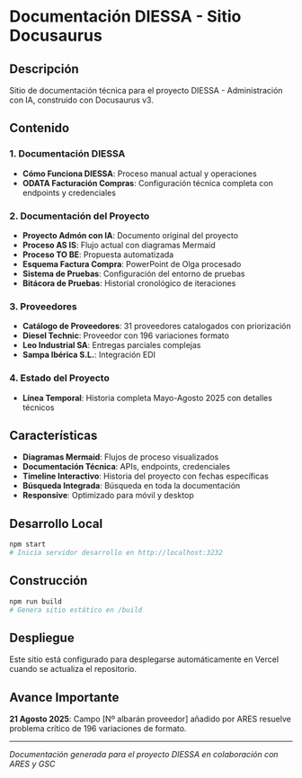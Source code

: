 # Documentación DIESSA - Sitio Docusaurus

## Descripción

Sitio de documentación técnica para el proyecto DIESSA - Administración con IA, construido con Docusaurus v3.

## Contenido

### 1. Documentación DIESSA
- **Cómo Funciona DIESSA**: Proceso manual actual y operaciones
- **ODATA Facturación Compras**: Configuración técnica completa con endpoints y credenciales

### 2. Documentación del Proyecto  
- **Proyecto Admón con IA**: Documento original del proyecto
- **Proceso AS IS**: Flujo actual con diagramas Mermaid
- **Proceso TO BE**: Propuesta automatizada
- **Esquema Factura Compra**: PowerPoint de Olga procesado
- **Sistema de Pruebas**: Configuración del entorno de pruebas
- **Bitácora de Pruebas**: Historial cronológico de iteraciones

### 3. Proveedores
- **Catálogo de Proveedores**: 31 proveedores catalogados con priorización
- **Diesel Technic**: Proveedor con 196 variaciones formato
- **Leo Industrial SA**: Entregas parciales complejas
- **Sampa Ibérica S.L.**: Integración EDI

### 4. Estado del Proyecto
- **Línea Temporal**: Historia completa Mayo-Agosto 2025 con detalles técnicos

## Características

- **Diagramas Mermaid**: Flujos de proceso visualizados
- **Documentación Técnica**: APIs, endpoints, credenciales
- **Timeline Interactivo**: Historia del proyecto con fechas específicas
- **Búsqueda Integrada**: Búsqueda en toda la documentación
- **Responsive**: Optimizado para móvil y desktop

## Desarrollo Local

```bash
npm start
# Inicia servidor desarrollo en http://localhost:3232
```

## Construcción

```bash
npm run build
# Genera sitio estático en /build
```

## Despliegue

Este sitio está configurado para desplegarse automáticamente en Vercel cuando se actualiza el repositorio.

## Avance Importante

**21 Agosto 2025**: Campo [Nº albarán proveedor] añadido por ARES resuelve problema crítico de 196 variaciones de formato.

---

*Documentación generada para el proyecto DIESSA en colaboración con ARES y GSC*
